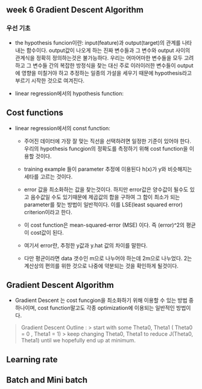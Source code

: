 ## week 6 Gradient Descent Algorithm

### 우선 기초
- the hypothesis funcion이란: input(feature)과 output(target)의 관계를 나타내는 함수이다. output값이 나오게 하는 진짜 변수들과 그 변수와 output 사이의 관계식을 정확히 정의하는것은 불가능하다. 우리는 어마어마한 변수들을 모두 고려하고 그 변수들 간의 복잡한 방정식을 찾는 대신 주로 이러이러한 변수들이 output에 영향을 미칠거야 하고 추정하는 일종의 가설을 세우기 때문에 hypothesis라고 부르기 시작한 것으로 여겨진다. 

- linear regression에서의 hypothesis function:


## Cost functions
- linear regression에서의 const function:
  - 주어진 데이터에 가장 잘 맞는 직선을 선택하려면 일정한 기준이 있어야 한다. 우리의 hypothesis funcgion의 정확도를 측정하기 위해 cost function을 이용할 것이다. 
  
  - training example 들이 parameter 추정에 이용된다 h(x)가 y와 비슷해지는 세타를 고르는 것이다. 
  - error 값을 최소화하는 값을 찾는것이다. 하지만 error값은 양수값이 될수도 있고 음수값일 수도 있기때문에 제곱값의 합을 구하여 그 합이 최소가 되는 parameter를 찾는 방법이 일반적이다. 이를 LSE(least squared error) criterion이라고 한다.
  - 이 cost function은 mean-squared-error (MSE) 이다. 즉 (error)^2의 평균이 cost값이 된다. 
  - 여기서 error란, 추정한 y값과 y.hat 값의 차이를 말한다. 
  - 다만 평균이라면 data 갯수인 m으로 나누어야 하는데 2m으로 나누었다. 2는 계산상의 편의를 위한 것으로 나중에 약분되는 것을 확인하게 될것이다. 
  

## Gradient Descent Algorithm
- Gradient Descent 는 cost funcgion을 최소화하기 위해 이용할 수 있는 방법 중 하나이며, cost function말고도 각종 optimization에 이용되는 일반적인 방법이다. 

> Gradient Descent Outline : > start with some Theta0, Theta1 ( Theta0 = 0 , Theta1 = 1) > keep changing Theta0, Theta1 to reduce J(Theta0, Theta1) until we hopefully end up at minimum.

## Learning rate

## Batch and Mini batch
